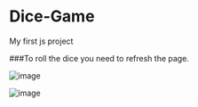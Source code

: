 # Dice-Game
My first js project

###To roll the dice you need to refresh the page.

![image](https://user-images.githubusercontent.com/81562942/180648044-44da8cd9-71d2-4e74-a412-10976eb55bb2.png)

![image](https://user-images.githubusercontent.com/81562942/180648079-21597535-8033-44c7-8980-c50ff86709d5.png)

